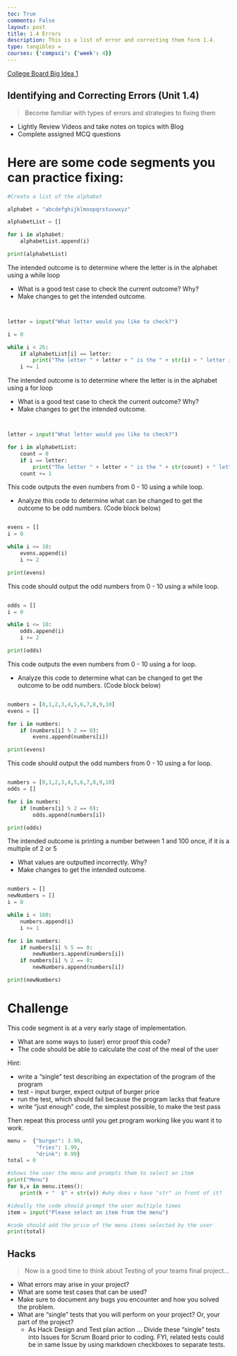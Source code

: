 ```yaml
---
toc: True
comments: False
layout: post
title: 1.4 Errors
description: This is a list of error and correcting them form 1.4.
type: tangibles =
courses: {'compsci': {'week': 4}}
---
```


[College Board Big Idea 1](https://apclassroom.collegeboard.org/103/home?unit=1)

## Identifying and Correcting Errors (Unit 1.4)
> Become familiar with types of errors and strategies to fixing them
- Lightly Review Videos and take notes on topics with Blog
- Complete assigned MCQ questions

# Here are some code segments you can practice fixing:


```python
#Create a list of the alphabet

alphabet = "abcdefghijklmnopqrstuvwxyz"

alphabetList = []

for i in alphabet:
    alphabetList.append(i)

print(alphabetList)
```

The intended outcome is to determine where the letter is in the alphabet using a while loop
- What is a good test case to check the current outcome? Why?
- Make changes to get the intended outcome.


```python


letter = input("What letter would you like to check?")

i = 0

while i < 26:
    if alphabetList[i] == letter:
        print("The letter " + letter + " is the " + str(i) + " letter in the alphabet")
    i += 1


```

The intended outcome is to determine where the letter is in the alphabet using a for loop
- What is a good test case to check the current outcome? Why?
- Make changes to get the intended outcome.


```python


letter = input("What letter would you like to check?")

for i in alphabetList:
    count = 0
    if i == letter:
        print("The letter " + letter + " is the " + str(count) + " letter in the alphabet")
    count += 1


```

This code outputs the even numbers from 0 - 10 using a while loop.
- Analyze this code to determine what can be changed to get the outcome to be odd numbers. (Code block below)



```python

evens = []
i = 0

while i <= 10:
    evens.append(i)
    i += 2

print(evens)    


```

This code should output the odd numbers from 0 - 10 using a while loop.


```python

odds = []
i = 0

while i <= 10:
    odds.append(i)
    i += 2

print(odds)
```

This code outputs the even numbers from 0 - 10 using a for loop.
- Analyze this code to determine what can be changed to get the outcome to be odd numbers. (Code block below)


```python

numbers = [0,1,2,3,4,5,6,7,8,9,10]
evens = []

for i in numbers:
    if (numbers[i] % 2 == 0):
        evens.append(numbers[i])

print(evens)


```

This code should output the odd numbers from 0 - 10 using a for loop.


```python

numbers = [0,1,2,3,4,5,6,7,8,9,10]
odds = []

for i in numbers:
    if (numbers[i] % 2 == 0):
        odds.append(numbers[i])

print(odds)
```

The intended outcome is printing a number between 1 and 100 once, if it is a multiple of 2 or 5 
- What values are outputted incorrectly. Why?
- Make changes to get the intended outcome.


```python

numbers = []
newNumbers = []
i = 0

while i < 100:
    numbers.append(i)
    i += 1

for i in numbers:
    if numbers[i] % 5 == 0:
        newNumbers.append(numbers[i])
    if numbers[i] % 2 == 0:
        newNumbers.append(numbers[i])

print(newNumbers) 


```

# Challenge

This code segment is at a very early stage of implementation.
- What are some ways to (user) error proof this code?
- The code should be able to calculate the cost of the meal of the user

Hint:
- write a “single” test describing an expectation of the program of the program
- test - input burger, expect output of burger price
- run the test, which should fail because the program lacks that feature
- write “just enough” code, the simplest possible, to make the test pass

Then repeat this process until you get program working like you want it to work.


```python
menu =  {"burger": 3.99,
         "fries": 1.99,
         "drink": 0.99}
total = 0

#shows the user the menu and prompts them to select an item
print("Menu")
for k,v in menu.items():
    print(k + "  $" + str(v)) #why does v have "str" in front of it?

#ideally the code should prompt the user multiple times
item = input("Please select an item from the menu")

#code should add the price of the menu items selected by the user 
print(total)
```

## Hacks
> Now is a good time to think about Testing of your teams final project...
- What errors may arise in your project?
- What are some test cases that can be used?
- Make sure to document any bugs you encounter and how you solved the problem.
- What are “single” tests that you will perform on your project? Or, your part of the project?
    * As Hack Design and Test plan action … Divide these “single” tests into Issues for Scrum Board prior to coding. FYI, related tests could be in same Issue by using markdown checkboxes to separate tests.
